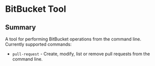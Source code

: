 # BitBucket Tool

## Summary

A tool for performing BitBucket operations from the command line. Currently supported commands:

- `pull-request` - Create, modify, list or remove pull requests from the command line.
